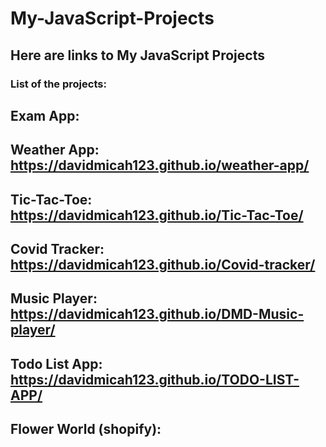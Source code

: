 # My-JavaScript-Projects
## Here are links to My JavaScript Projects

### List of the projects:
## Exam App:  
## Weather App: https://davidmicah123.github.io/weather-app/
## Tic-Tac-Toe: https://davidmicah123.github.io/Tic-Tac-Toe/
## Covid Tracker: https://davidmicah123.github.io/Covid-tracker/
## Music Player: https://davidmicah123.github.io/DMD-Music-player/
## Todo List App: https://davidmicah123.github.io/TODO-LIST-APP/
## Flower World (shopify):
